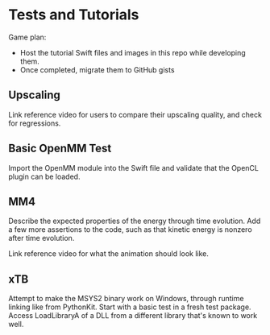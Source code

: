 # Tests and Tutorials

Game plan:
- Host the tutorial Swift files and images in this repo while developing them.
- Once completed, migrate them to GitHub gists

## Upscaling

Link reference video for users to compare their upscaling quality, and check for regressions.

## Basic OpenMM Test

Import the OpenMM module into the Swift file and validate that the OpenCL plugin can be loaded.

## MM4

Describe the expected properties of the energy through time evolution. Add a few more assertions to the code, such as that kinetic energy is nonzero after time evolution.

Link reference video for what the animation should look like.

## xTB

Attempt to make the MSYS2 binary work on Windows, through runtime linking like from PythonKit. Start with a basic test in a fresh test package. Access LoadLibraryA of a DLL from a different library that's known to work well.
